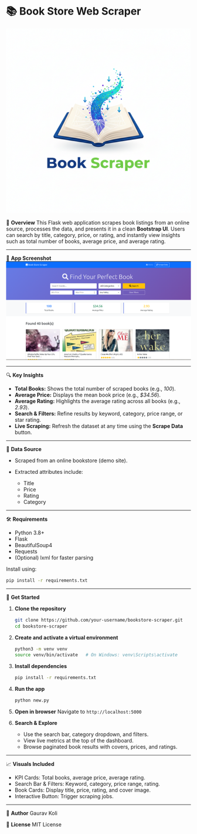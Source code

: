 # 📚 Book Store Web Scraper

![Logo](images/logo.png)

📌 **Overview**
This Flask web application scrapes book listings from an online source, processes the data, and presents it in a clean **Bootstrap UI**. Users can search by title, category, price, or rating, and instantly view insights such as total number of books, average price, and average rating.

---

📸 **App Screenshot**
![App Screenshot](images/screenshot.png)

---

🔍 **Key Insights**

* **Total Books:** Shows the total number of scraped books (e.g., *100*).
* **Average Price:** Displays the mean book price (e.g., *\$34.56*).
* **Average Rating:** Highlights the average rating across all books (e.g., *2.93*).
* **Search & Filters:** Refine results by keyword, category, price range, or star rating.
* **Live Scraping:** Refresh the dataset at any time using the **Scrape Data** button.

---

📂 **Data Source**

* Scraped from an online bookstore (demo site).
* Extracted attributes include:

  * Title
  * Price
  * Rating
  * Category

---

🛠 **Requirements**

* Python 3.8+
* Flask
* BeautifulSoup4
* Requests
* (Optional) lxml for faster parsing

Install using:

```bash
pip install -r requirements.txt
```

---

🚀 **Get Started**

1. **Clone the repository**

   ```bash
   git clone https://github.com/your-username/bookstore-scraper.git
   cd bookstore-scraper
   ```
2. **Create and activate a virtual environment**

   ```bash
   python3 -m venv venv
   source venv/bin/activate   # On Windows: venv\Scripts\activate
   ```
3. **Install dependencies**

   ```bash
   pip install -r requirements.txt
   ```
4. **Run the app**

   ```bash
   python new.py
   ```
5. **Open in browser**
   Navigate to `http://localhost:5000`
6. **Search & Explore**

   * Use the search bar, category dropdown, and filters.
   * View live metrics at the top of the dashboard.
   * Browse paginated book results with covers, prices, and ratings.

---

📈 **Visuals Included**

* KPI Cards: Total books, average price, average rating.
* Search Bar & Filters: Keyword, category, price range, rating.
* Book Cards: Display title, price, rating, and cover image.
* Interactive Button: Trigger scraping jobs.

---

👤 **Author**
Gaurav Koli

📄 **License**
MIT License
